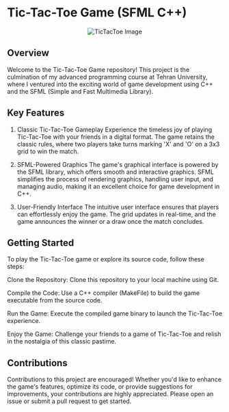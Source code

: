 # Tic-Tac-Toe Game (SFML C++)
<p align="center">
  <img src="https://github.com/proshir/Tic-Tac-Toe-graphic/assets/19504971/6d161be9-25ff-4859-8b54-8f9ecc986260" alt="TicTacToe Image">
</p>

## Overview
Welcome to the Tic-Tac-Toe Game repository! This project is the culmination of my advanced programming course at Tehran University, where I ventured into the exciting world of game development using C++ and the SFML (Simple and Fast Multimedia Library).

## Key Features
1. Classic Tic-Tac-Toe Gameplay
Experience the timeless joy of playing Tic-Tac-Toe with your friends in a digital format. The game retains the classic rules, where two players take turns marking 'X' and 'O' on a 3x3 grid to win the match.

2. SFML-Powered Graphics
The game's graphical interface is powered by the SFML library, which offers smooth and interactive graphics. SFML simplifies the process of rendering graphics, handling user input, and managing audio, making it an excellent choice for game development in C++.

3. User-Friendly Interface
The intuitive user interface ensures that players can effortlessly enjoy the game. The grid updates in real-time, and the game announces the winner or a draw once the match concludes.

## Getting Started
To play the Tic-Tac-Toe game or explore its source code, follow these steps:

Clone the Repository: Clone this repository to your local machine using Git.

Compile the Code: Use a C++ compiler (MakeFile) to build the game executable from the source code.

Run the Game: Execute the compiled game binary to launch the Tic-Tac-Toe experience.

Enjoy the Game: Challenge your friends to a game of Tic-Tac-Toe and relish in the nostalgia of this classic pastime.

## Contributions
Contributions to this project are encouraged! Whether you'd like to enhance the game's features, optimize its code, or provide suggestions for improvements, your contributions are highly appreciated. Please open an issue or submit a pull request to get started.
